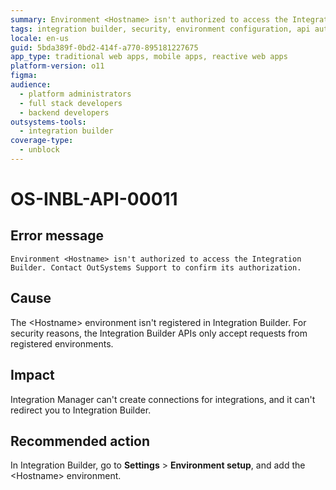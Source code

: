 ```yaml
---
summary: Environment <Hostname> isn't authorized to access the Integration Builder. Contact OutSystems Support to confirm its authorization.
tags: integration builder, security, environment configuration, api authorization, error handling
locale: en-us
guid: 5bda389f-0bd2-414f-a770-895181227675
app_type: traditional web apps, mobile apps, reactive web apps
platform-version: o11
figma:
audience:
  - platform administrators
  - full stack developers
  - backend developers
outsystems-tools:
  - integration builder
coverage-type:
  - unblock
---
```


# OS-INBL-API-00011

## Error message

`Environment <Hostname> isn't authorized to access the Integration Builder. Contact OutSystems Support to confirm its authorization.`

## Cause

The &lt;Hostname&gt; environment isn't registered in Integration Builder.
For security reasons, the Integration Builder APIs only accept requests from registered environments.

## Impact

Integration Manager can't create connections for integrations, and it can't redirect you to Integration Builder.

## Recommended action

In Integration Builder, go to **Settings** > **Environment setup**, and add the &lt;Hostname&gt; environment.
